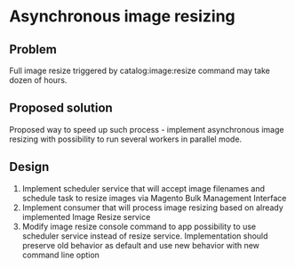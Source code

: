 # Asynchronous image resizing

## Problem

Full image resize triggered by catalog:image:resize command may take dozen of hours.

## Proposed solution
 
Proposed way to speed up such process - implement asynchronous image resizing 
with possibility to run several workers in parallel mode.

## Design

1) Implement scheduler service that will accept image filenames and schedule task to resize images via Magento Bulk Management Interface
2) Implement consumer that will process image resizing based on already implemented Image Resize service
3) Modify image resize console command to app possibility to use scheduler service instead of resize service. Implementation should preserve old behavior as default and use new behavior with new command line option
